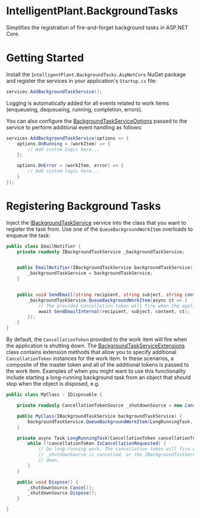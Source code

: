 # IntelligentPlant.BackgroundTasks

Simplifies the registration of fire-and-forget background tasks in ASP.NET Core.


# Getting Started

Install the `IntelligentPlant.BackgroundTasks.AspNetCore` NuGet package and register the services in your application's `Startup.cs` file:

```csharp
services.AddBackgroundTaskService();
```

Logging is automatically added for all events related to work items (enqueueing, dequeueing, running, completion, errors).

You can also configure the [BackgroundTaskServiceOptions](./src/IntelligentPlant.BackgroundTasks/BackgroundTaskServiceOptions.cs) passed to the service to perform additional event handling as follows:

```csharp
services.AddBackgroundTaskService(options => {
    options.OnRunning = (workItem) => {
        // Add custom logic here...
    };

    options.OnError = (workItem, error) => {
        // Add custom logic here...
    }
});
```


# Registering Background Tasks

Inject the [IBackgroundTaskService](./src/IntelligentPlant.BackgroundTasks/IBackgroundTaskService.cs) service into the class that you want to register the task from. Use one of the `QueueBackgroundWorkItem` overloads to enqueue the task:


```csharp
public class EmailNotifier {
    private readonly IBackgroundTaskService _backgroundTaskService;


    public EmailNotifier(IBackgroundTaskService backgroundTaskService) {
        _backgroundTaskService = backgroundTaskService;
    }


    public void SendEmail(string recipient, string subject, string content) {
        _backgroundTaskService.QueueBackgroundWorkItem(async ct => {
            // The provided cancellation token will fire when the application is shutting down.
            await SendEmailInternal(recipient, subject, content, ct);
        });
    }
}
```

By default, the `CancellationToken` provided to the work item will fire when the application is shutting down. The [BackgroundTaskServiceExtensions](./src/IntelligentPlant.BackgroundTasks/BackgroundTaskServiceExtensions.cs) class contains extension methods that allow you to specify additional `CancellationToken` instances for the work item. In these scenarios, a composite of the master token and all of the additional tokens is passed to the work item. Examples of when you might want to use this functionality include starting a long-running background task from an object that should stop when the object is disposed, e.g.

```csharp
public class MyClass : IDisposable {

    private readonly CancellationTokenSource _shutdownSource = new CancellationTokenSource();

    public MyClass(IBackgroundTaskService backgroundTaskService) {
        backgroundTaskService.QueueBackgroundWorkItem(LongRunningTask, _shutdownSource.Token);
    }

    private async Task LongRunningTask(CancellationToken cancellationToken) {
        while (!cancellationToken.IsCancellationRequested) {
            // Do long-running work. The cancellation token will fire when either 
            // _shutdownSource is cancelled, or the IBackgroundTaskService is shut 
            // down.
        }
    }

    public void Dispose() {
        _shutdownSource.Cancel();
        _shutdownSource.Dispose();
    }

}
```
